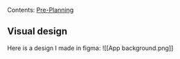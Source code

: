 
Contents:
[Pre-Planning](PrePlanning/Pre-Planning.md)
## Visual design

Here is a design I made in figma: 
![[App background.png]]


